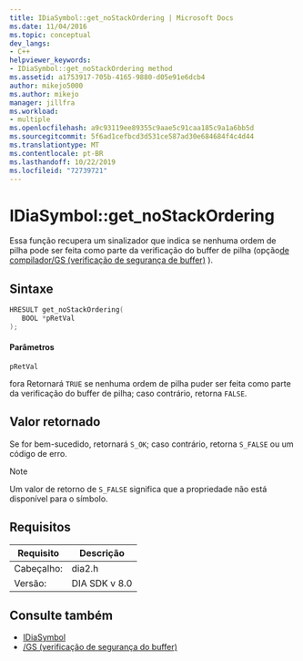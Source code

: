 ```yaml
---
title: IDiaSymbol::get_noStackOrdering | Microsoft Docs
ms.date: 11/04/2016
ms.topic: conceptual
dev_langs:
- C++
helpviewer_keywords:
- IDiaSymbol::get_noStackOrdering method
ms.assetid: a1753917-705b-4165-9880-d05e91e6dcb4
author: mikejo5000
ms.author: mikejo
manager: jillfra
ms.workload:
- multiple
ms.openlocfilehash: a9c93119ee89355c9aae5c91caa185c9a1a6bb5d
ms.sourcegitcommit: 5f6ad1cefbcd3d531ce587ad30e684684f4c4d44
ms.translationtype: MT
ms.contentlocale: pt-BR
ms.lasthandoff: 10/22/2019
ms.locfileid: "72739721"
---
```

# <a name="idiasymbolget_nostackordering"></a>IDiaSymbol::get_noStackOrdering
Essa função recupera um sinalizador que indica se nenhuma ordem de pilha pode ser feita como parte da verificação do buffer de pilha (opção[de compilador/GS (verificação de segurança de buffer)](/cpp/build/reference/gs-buffer-security-check) ).

## <a name="syntax"></a>Sintaxe

```C++
HRESULT get_noStackOrdering(
   BOOL *pRetVal
);
```

#### <a name="parameters"></a>Parâmetros
 `pRetVal`

fora Retornará `TRUE` se nenhuma ordem de pilha puder ser feita como parte da verificação do buffer de pilha; caso contrário, retorna `FALSE`.

## <a name="return-value"></a>Valor retornado
 Se for bem-sucedido, retornará `S_OK`; caso contrário, retorna `S_FALSE` ou um código de erro.

> [!NOTE]
> Um valor de retorno de `S_FALSE` significa que a propriedade não está disponível para o símbolo.

## <a name="requirements"></a>Requisitos

|Requisito|Descrição|
|-----------------|-----------------|
|Cabeçalho:|dia2.h|
|Versão:|DIA SDK v 8.0|

## <a name="see-also"></a>Consulte também
- [IDiaSymbol](../../debugger/debug-interface-access/idiasymbol.md)
- [/GS (verificação de segurança do buffer)](/cpp/build/reference/gs-buffer-security-check)